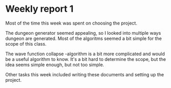 # Weekly report 1

Most of the time this week was spent on choosing the project. 

The dungeon generator seemed appealing, so I looked into multiple ways dungeon are generated. Most of the algoritms seemed a bit simple for the scope of this class.

The wave function collapse -algorithm is a bit more complicated and would be a useful algorithm to know. It's a bit hard to determine the scope, but the idea seems simple enough, but not too simple.

Other tasks this week included writing these documents and setting up the project.
